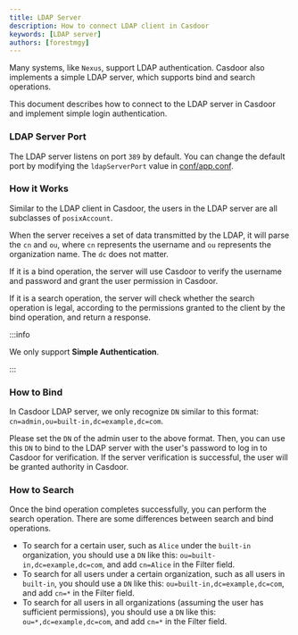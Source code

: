 ```yaml
---
title: LDAP Server
description: How to connect LDAP client in Casdoor
keywords: [LDAP server]
authors: [forestmgy]
---
```


Many systems, like `Nexus`, support LDAP authentication. Casdoor also implements a simple LDAP server, which supports bind and search operations.

This document describes how to connect to the LDAP server in Casdoor and implement simple login authentication.

### LDAP Server Port

The LDAP server listens on port `389` by default. You can change the default port by modifying the `ldapServerPort` value in [conf/app.conf](https://github.com/casdoor/casdoor/blob/28b381e01eebac66e39e20179ed95282695ecd75/conf/app.conf#L22).

### How it Works

Similar to the LDAP client in Casdoor, the users in the LDAP server are all subclasses of `posixAccount`.

When the server receives a set of data transmitted by the LDAP, it will parse the `cn` and `ou`, where `cn` represents the username and `ou` represents the organization name. The `dc` does not matter.

If it is a bind operation, the server will use Casdoor to verify the username and password and grant the user permission in Casdoor.

If it is a search operation, the server will check whether the search operation is legal, according to the permissions granted to the client by the bind operation, and return a response.

:::info

We only support **Simple Authentication**.

:::

### How to Bind

In Casdoor LDAP server, we only recognize `DN` similar to this format: `cn=admin,ou=built-in,dc=example,dc=com`.

Please set the `DN` of the admin user to the above format. Then, you can use this `DN` to bind to the LDAP server with the user's password to log in to Casdoor for verification. If the server verification is successful, the user will be granted authority in Casdoor.

### How to Search

Once the bind operation completes successfully, you can perform the search operation. There are some differences between search and bind operations.

- To search for a certain user, such as `Alice` under the `built-in` organization, you should use a `DN` like this: `ou=built-in,dc=example,dc=com`, and add `cn=Alice` in the Filter field.
- To search for all users under a certain organization, such as all users in `built-in`, you should use a `DN` like this: `ou=built-in,dc=example,dc=com`, and add `cn=*` in the Filter field.
- To search for all users in all organizations (assuming the user has sufficient permissions), you should use a `DN` like this: `ou=*,dc=example,dc=com`, and add `cn=*` in the Filter field.
